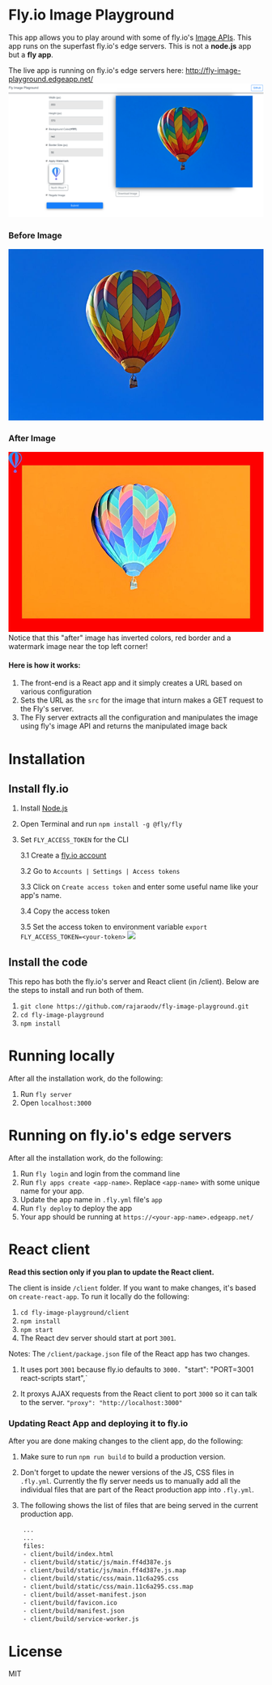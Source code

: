 # Fly.io Image Playground
This app allows you to play around with some of fly.io's <a href="https://fly.io/docs/apps/api/classes/fly_image.image.html" target="_blank">Image APIs</a>. This app runs on the superfast fly.io's edge servers. This is not a **node.js** app but a **fly app**. 

The live app is running on fly.io's edge servers here:
http://fly-image-playground.edgeapp.net/
<img src="app.png" />

### Before Image
<img src="before.jpg" />

### After Image
<img src="after.jpeg" />
Notice that this "after" image has inverted colors, red border and a watermark image near the top left corner!


#### Here is how it works:

1. The front-end is a React app and it simply creates a URL based on various configuration
2. Sets the URL as the `src` for the image that inturn makes a GET request to the Fly's server.
3. The Fly server extracts all the configuration and manipulates the image using fly's image API and returns the manipulated image back

# Installation

## Install fly.io
1. Install <a href="http://nodejs.org/" target="_blank">Node.js</a> 
2. Open Terminal and run `npm install -g @fly/fly`
3. Set `FLY_ACCESS_TOKEN` for the CLI

    3.1 Create a <a href="https://fly.io/app/sign-up" target="_blank"> fly.io account</a>

    3.2 Go to `Accounts | Settings | Access tokens`

    3.3 Click on `Create access token` and enter some useful name like your app's name.

    3.4 Copy the access token
    
    3.5 Set the access token to environment variable `export FLY_ACCESS_TOKEN=<your-token>`
    <img src="fly-access-token.png" />


## Install the code
This repo has both the fly.io's server and React client (in /client). Below are the steps to install and run both of them.


1. `git clone https://github.com/rajaraodv/fly-image-playground.git`
2. `cd fly-image-playground`
3. `npm install`



# Running locally
After all the installation work, do the following:

1. Run `fly server`
2. Open `localhost:3000`

# Running on fly.io's edge servers
After all the installation work, do the following:

1. Run `fly login` and login from the command line
2. Run `fly apps create <app-name>`. Replace `<app-name>` with some unique name for your app.
3. Update the app name in `.fly.yml` file's `app`
4. Run `fly deploy` to deploy the app
5. Your app should be running at `https://<your-app-name>.edgeapp.net/`


# React client 
**Read this section only if you plan to update the React client.**

The client is inside `/client` folder. If you want to make changes, it's based on `create-react-app`.
To run it locally do the following:

1. `cd fly-image-playground/client`
2. `npm install`
3. `npm start` 
4. The React dev server should start at port `3001`.

Notes:
The `/client/package.json` file of the React app has two changes.

1. It uses port `3001` because fly.io defaults to `3000. `"start": "PORT=3001 react-scripts start",` 

2. It proxys AJAX requests from the React client to port `3000` so it can talk to the server. `"proxy": "http://localhost:3000"`

### Updating React App and deploying it to fly.io
After you are done making changes to the client app, do the following:

1.  Make sure to run `npm run build` to build a production version.

2. Don't forget to update the newer versions of the JS, CSS files in `.fly.yml`. Currently the fly server needs us to manually add all the individual files that are part of the React production app into `.fly.yml`.
3. The following shows the list of files that are being served in the current production app.

```
    ...
    ...
    files:
    - client/build/index.html
    - client/build/static/js/main.ff4d387e.js
    - client/build/static/js/main.ff4d387e.js.map
    - client/build/static/css/main.11c6a295.css
    - client/build/static/css/main.11c6a295.css.map
    - client/build/asset-manifest.json
    - client/build/favicon.ico
    - client/build/manifest.json
    - client/build/service-worker.js
```


# License
MIT
